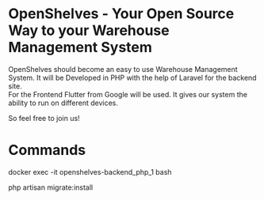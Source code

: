 # OpenShelves - Your Open Source Way to your Warehouse Management System

OpenShelves should become an easy to use Warehouse Management System. It will be Developed in PHP with the help of Laravel for the backend site.  
For the Frontend Flutter from Google will be used. It gives our system the ability to run on different devices.

So feel free to join us!


# Commands

docker exec -it openshelves-backend_php_1 bash 

php artisan migrate:install
